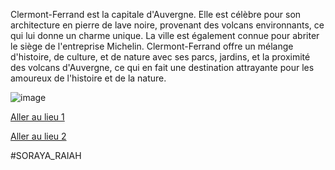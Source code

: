 Clermont-Ferrand est la capitale d'Auvergne. Elle est célèbre pour son architecture en pierre de lave noire, provenant des volcans environnants, ce qui lui donne un charme unique. La ville est également connue pour abriter le siège de l'entreprise Michelin. Clermont-Ferrand offre un mélange d'histoire, de culture, et de nature avec ses parcs, jardins, et la proximité des volcans d'Auvergne, ce qui en fait une destination attrayante pour les amoureux de l'histoire et de la nature.

![image](https://github.com/WildGhost21/AR1/assets/146188768/99736483-4d90-40b2-a685-08066fd47dfa)

[Aller au lieu 1](https://github.com/WildGhost21/AR1/blob/main/Egypte.md)

[Aller au lieu 2](https://github.com/WildGhost21/AR1/blob/main/Madagascar.md)

#SORAYA_RAIAH
